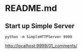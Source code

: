 # README.md

## Start up Simple Server
    python -m SimpleHTTPServer 9999

[http://localhost:9999/01_comments/](http://localhost:9999/01_comments/)